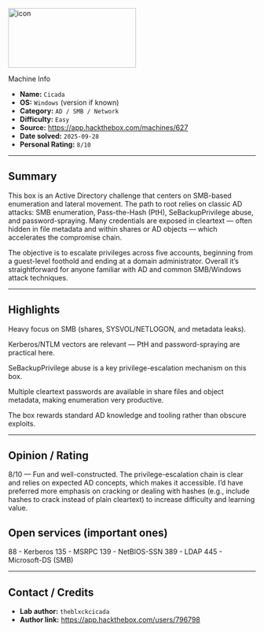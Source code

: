 <img width="260" height="121" alt="icon" src="https://github.com/user-attachments/assets/3bccf137-4638-4165-9c13-2927e7ca061f" />


Machine Info

* **Name:** `Cicada`
* **OS:** `Windows` (version if known)
* **Category:** `AD / SMB / Network`
* **Difficulty:** `Easy`
* **Source:** https://app.hackthebox.com/machines/627
* **Date solved:** `2025-09-28`
* **Personal Rating:** `8/10`
---

## Summary

This box is an Active Directory challenge that centers on SMB-based enumeration and lateral movement. The path to root relies on classic AD attacks: SMB enumeration, Pass-the-Hash (PtH), SeBackupPrivilege abuse, and password-spraying. Many credentials are exposed in cleartext — often hidden in file metadata and within shares or AD objects — which accelerates the compromise chain.

The objective is to escalate privileges across five accounts, beginning from a guest-level foothold and ending at a domain administrator. Overall it’s straightforward for anyone familiar with AD and common SMB/Windows attack techniques.

---

## Highlights

Heavy focus on SMB (shares, SYSVOL/NETLOGON, and metadata leaks).

Kerberos/NTLM vectors are relevant — PtH and password-spraying are practical here.

SeBackupPrivilege abuse is a key privilege-escalation mechanism on this box.

Multiple cleartext passwords are available in share files and object metadata, making enumeration very productive.

The box rewards standard AD knowledge and tooling rather than obscure exploits.

---

## Opinion / Rating

8/10 — Fun and well-constructed. The privilege-escalation chain is clear and relies on expected AD concepts, which makes it accessible. I’d have preferred more emphasis on cracking or dealing with hashes (e.g., include hashes to crack instead of plain cleartext) to increase difficulty and learning value.

## Open services (important ones)

88 - Kerberos
135 - MSRPC
139 - NetBIOS-SSN
389 - LDAP
445 - Microsoft-DS (SMB)

---

## Contact / Credits

* **Lab author:** `theblxckcicada`
* **Author link:** https://app.hackthebox.com/users/796798
